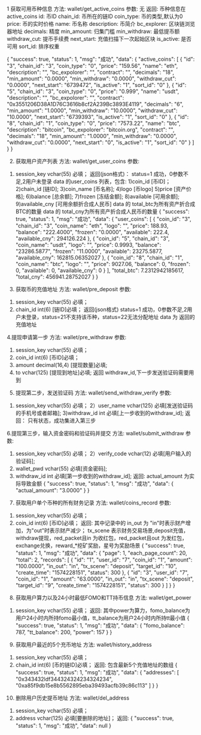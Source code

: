 ﻿1 获取可用币种信息
方法: wallet/get_active_coins
参数: 无
返回: 币种信息在active_coins
id: 币ID
chain_id: 币所在的链ID
coin_type: 币的类型,默认为0
price: 币的实时价格
name: 币名称
description: 币简介
bc_explorer: 区块链浏览器地址
decimals: 精度
min_amount: 归集门槛
min_withdraw: 最低提币额
withdraw_cut: 提币手续费
next_start: 充值扫描下一次起始区块
is_active: 是否可用
sort_id: 排序权重

{
    "success": true,
    "status": 1,
    "msg": "成功",
    "data": {
        "active_coins": [
            {
                "id": "3",
                "chain_id": "3",
                "coin_type": "0",
                "price": "159.56",
                "name": "eth",
                "description": "",
                "bc_expolorer": "",
                "contract": "",
                "decimals": "18",
                "min_amount": "0.0000",
                "min_withdraw": "0.0000",
                "withdraw_cut": "0.0000",
                "next_start": "6739472",
                "is_active": "1",
                "sort_id": "0"
            },
            {
                "id": "5",
                "chain_id": "3",
                "coin_type": "0",
                "price": "0.999",
                "name": "usdt",
                "description": "",
                "bc_expolorer": "",
                "contract": "0x3551206D38A1D76C3616b8cf2A239Bc3893E4119",
                "decimals": "6",
                "min_amount": "1.0000",
                "min_withdraw": "10.0000",
                "withdraw_cut": "10.0000",
                "next_start": "6739393",
                "is_active": "1",
                "sort_id": "0"
            },
            {
                "id": "8",
                "chain_id": "1",
                "coin_type": "0",
                "price": "7573.22",
                "name": "btc",
                "description": "bitcoin",
                "bc_expolorer": "bitcoin.org",
                "contract": "",
                "decimals": "18",
                "min_amount": "1.0000",
                "min_withdraw": "0.0000",
                "withdraw_cut": "0.0000",
                "next_start": "0",
                "is_active": "1",
                "sort_id": "0"
            }
        ]
    }
}


2. 获取用户资产列表
方法: wallet/get_user_coins
参数:
1) session_key vchar(55) 必填；
返回(json格式)：
status=1 成功，0参数不足,2用户未登录
data 的user_coins 列表，包含:
1)coin_id [币ID]；
2)chain_id [链ID];
3)coin_name [币名称];
4)logo      [币logo]
5)price	[资产价格];
6)balance	[总余额];
7)frozen	[冻结金额];
8)available	[可用余额];
9)available_cny [可用余额折合成人民币]
data 的 total_btc为所有资产折合成BTC的数量
data 的 total_cny为所有资产折合成人民币的数量
{
    "success": true,
    "status": 1,
    "msg": "成功",
    "data": {
        "user_coins": [
            {
                "coin_id": "3",
                "chain_id": "3",
                "coin_name": "eth",
                "logo": "",
                "price": 188.93,
                "balance": "222.4000",
                "frozen": "0.0000",
                "available": 222.4,
                "available_cny": 294126.224
            },
            {
                "coin_id": "5",
                "chain_id": "3",
                "coin_name": "usdt",
                "logo": "",
                "price": 0.9993,
                "balance": "23286.5877",
                "frozen": "11.0000",
                "available": 23275.5877,
                "available_cny": 162815.06352027
            },
            {
                "coin_id": "8",
                "chain_id": "1",
                "coin_name": "btc",
                "logo": "",
                "price": 9027.06,
                "balance": 0,
                "frozen": 0,
                "available": 0,
                "available_cny": 0
            }
        ],
        "total_btc": 7.2312942185617,
        "total_cny": 456941.28752027
    }
}

3. 获取币的充值地址
方法: wallet/pre_deposit
参数:
1) session_key vchar(55) 必填；
2) chain_id int(6)	[链ID]必填；
返回(json格式)
status=1 成功，0参数不足,2用户未登录，status=21不支持该币种，status=22无法分配地址
data 为 返回的充值地址


4.提现申请第一步
方法: wallet/pre_withdraw
参数:
1) session_key vchar(55) 必填；
2) coin_id int(6)	[币ID]必填；
3) amount decimal(16,4)   [提现数量]必填;
4) to     vchar(125)  [提现到地址]必填;
返回
withdraw_id,下一步发送验证码需要用到

5. 提现第二步，发送验证码
方法: wallet/send_withdraw_verify
参数:
1) session_key vchar(55) 必填；
2）user_name   vchar(125) 必填[发送验证码的手机号或者邮箱];
3)withdraw_id   int     必填[上一步收到的withdraw_id];
返回： 只有状态，成功集进入第三步

6.提现第三步，输入资金密码和验证码并提交
方法: wallet/submit_withdraw
参数:
1) session_key vchar(55) 必填；
2）verify_code   vchar(12) 必填[用户输入的验证码];
3) wallet_pwd   vchar(55)   必填[资金密码];
4) withdraw_id   int     必填[第一步收到的withdraw_id];
返回:
actual_amount 为实际导致金额
{
    "success": true,
    "status": 1,
    "msg": "成功",
    "data": {
        "actual_amount": "3.0000"
    }
}

7. 获取用户单个币种的所有财务记录
方法: wallet/coins_record
参数:
1) session_key vchar(55) 必填；
2) coin_id int(6)	[币ID]必填；
返回:
其中记录中的 in_out 为 "in"时表示财产增加，为"out"时表示财产减少；
tx_scene 表示财务交易场景,deposit充值，withdraw提现，red_packet且in 为收红包，red_packet且out 为发红包，exchange兑换，reward_*挖矿奖励，星号为奖励场景
{
    "success": true,
    "status": 1,
    "msg": "成功",
    "data": {
        "page": 1,
        "each_page_count": 20,
        "total": 2,
        "records": [
            {
                "id": "1",
                "user_id": "7",
                "coin_id": "1",
                "amount": "100.0000",
                "in_out": "in",
                "tx_scene": "deposit",
                "target_id": "10",
                "create_time": "1574228151",
                "status": 300
            },
            {
                "id": "3",
                "user_id": "7",
                "coin_id": "1",
                "amount": "63.0000",
                "in_out": "in",
                "tx_scene": "deposit",
                "target_id": "9",
                "create_time": "1574228151",
                "status": 300
            }
        ]
    }
}

8. 获取用户算力以及24小时最低FOMO和TT持币信息
方法: wallet/get_power
1) session_key vchar(55) 必填；
返回:
其中power为算力，fomo_balance为用户24小时内所持fomo最小值，tt_balance为用户24小时内所持tt最小值
{
    "success": true,
    "status": 1,
    "msg": "成功",
    "data": {
        "fomo_balance": 787,
        "tt_balance": 200,
        "power": 157
    }
}

9. 获取用户最近的5个充币地址
方法: wallet/history_address
1) session_key vchar(55) 必填；
2) chain_id int(6)	[币的链ID]必填；
返回:
包含最新5个充值地址的数组
{
    "success": true,
    "status": 1,
    "msg": "成功",
    "data": {
        "addresses": [
            "0x343432ldf344324324234324234",
            "0xa85f9db15e8b5562895eba39493acfb39c86c113"
        ]
    }
}

10. 删除用户历史提币地址
方法: wallet/del_address
1) session_key vchar(55) 必填；
2) address vchar(125)	必填[要删除的地址]；
返回:
{
    "success": true,
    "status": 1,
    "msg": "成功",
    "data": null
}
